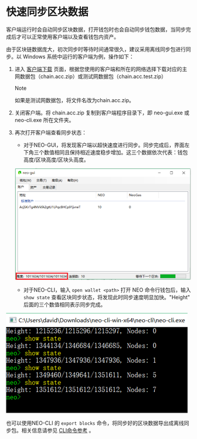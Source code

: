 # 快速同步区块数据

客户端运行时会自动同步区块数据，打开钱包时也会自动同步钱包数据，当同步完成后才可以正常使用客户端以及查看钱包内资产。

由于区块链数据庞大，初次同步时等待时间通常很久，建议采用离线同步包进行同步。以 Windows 系统中运行的客户端为例，操作如下：

1. 进入 [客户端下载](https://neo.org/download) 页面，根据您使用的客户端和所在的网络选择下载对应的主网数据包（chain.acc.zip）或测试网数据包（chain.acc.test.zip）

   > [!Note]
   >
   > 如果是测试网数据包，将文件名改为chain.acc.zip。

2. 关闭客户端。将 chain.acc.zip 复制到客户端程序目录下，即 neo-gui.exe 或 neo-cli.exe 所在文件夹。

3. 再次打开客户端查看同步状态：

   - 对于NEO-GUI，将发现客户端以超快速度进行同步。同步完成后，界面左下角三个数值相同且保持相近速度稳步增加。这三个数据依次代表：钱包高度/区块高度/区块头高度。

   ![](../node/assets/gui_1.png)

   - 对于NEO-CLI，输入 `open wallet <path>` 打开 NEO 命令行钱包后，输入 `show state` 查看区块同步状态，将发现此时同步速度明显加快。"Height" 后面的三个数值相同表示同步完成。

![](../../assets/cli_sync.png)

也可以使用NEO-CLI 的 `export blocks` 命令，将同步好的区块数据导出成离线同步包。相关信息请参见 [CLI命令参考](../node/cli/cli.md) 。